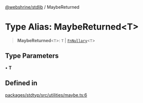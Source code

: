 [@webshrine/stdlib](../globals.md) / MaybeReturned

# Type Alias: MaybeReturned\<T\>

> **MaybeReturned**\<`T`\>: `T` \| [`FnNullary`](FnNullary.md)\<`T`\>

## Type Parameters

• **T**

## Defined in

[packages/stdtyp/src/utilities/maybe.ts:6](https://github.com/webshrine/webshrine/blob/8cedc3f2efca3108f17475a5ce8404715d0d24a5/packages/stdtyp/src/utilities/maybe.ts#L6)

